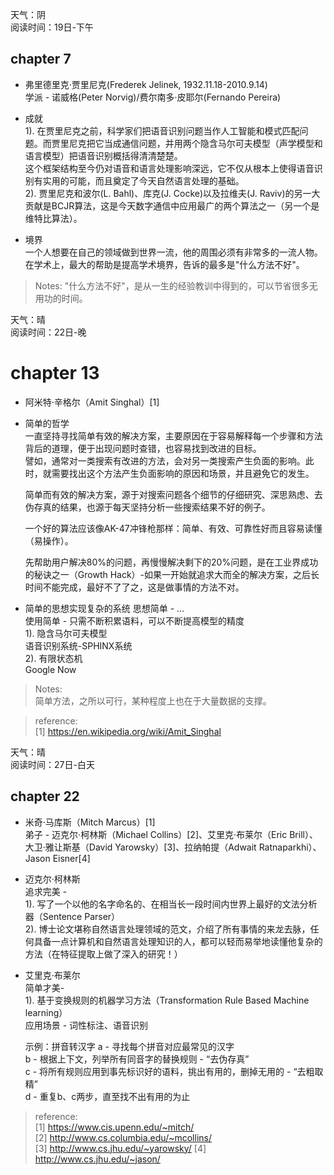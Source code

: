 天气：阴  
阅读时间：19日-下午  


## chapter 7
+ 弗里德里克·贾里尼克(Frederek Jelinek, 1932.11.18-2010.9.14)  
学派 - 诺威格(Peter Norvig)/费尔南多·皮耶尔(Fernando Pereira)

+ 成就  
1). 在贾里尼克之前，科学家们把语音识别问题当作人工智能和模式匹配问题。而贾里尼克把它当成通信问题，并用两个隐含马尔可夫模型（声学模型和语言模型）把语音识别概括得清清楚楚。  
这个框架结构至今仍对语音和语言处理影响深远，它不仅从根本上使得语音识别有实用的可能，而且奠定了今天自然语言处理的基础。  
2). 贾里尼克和波尔(L. Bahl)、库克(J. Cocke)以及拉维夫(J. Raviv)的另一大贡献是BCJR算法，这是今天数字通信中应用最广的两个算法之一（另一个是维特比算法）。  

+ 境界  
一个人想要在自己的领域做到世界一流，他的周围必须有非常多的一流人物。
在学术上，最大的帮助是提高学术境界，告诉的最多是"什么方法不好"。

> Notes:
> "什么方法不好"，是从一生的经验教训中得到的，可以节省很多无用功的时间。




天气：晴  
阅读时间：22日-晚


# chapter 13
+ 阿米特‧辛格尔（Amit Singhal）[1]

+ 简单的哲学  
  一直坚持寻找简单有效的解决方案，主要原因在于容易解释每一个步骤和方法背后的道理，便于出现问题时查错，也容易找到改进的目标。    
  譬如，通常对一类搜索有改进的方法，会对另一类搜索产生负面的影响。此时，就需要找出这个方法产生负面影响的原因和场景，并且避免它的发生。  
  
  简单而有效的解决方案，源于对搜索问题各个细节的仔细研究、深思熟虑、去伪存真的结果，也源于每天坚持分析一些搜索结果不好的例子。
  
  一个好的算法应该像AK-47冲锋枪那样：简单、有效、可靠性好而且容易读懂（易操作）。  
  
  先帮助用户解决80%的问题，再慢慢解决剩下的20%问题，是在工业界成功的秘诀之一（Growth Hack）-如果一开始就追求大而全的解决方案，之后长时间不能完成，最好不了了之，这是做事情的方法不对。


+ 简单的思想实现复杂的系统
思想简单 - ...  
使用简单 - 只需不断积累语料，可以不断提高模型的精度  
1). 隐含马尔可夫模型  
语音识别系统-SPHINX系统  
2). 有限状态机  
Google Now

> Notes:  
> 简单方法，之所以可行，某种程度上也在于大量数据的支撑。

> reference:  
> [1] https://en.wikipedia.org/wiki/Amit_Singhal  




天气：晴  
阅读时间：27日-白天  


## chapter 22
+ 米奇·马库斯（Mitch Marcus）[1]  
弟子 - 迈克尔·柯林斯（Michael Collins）[2]、艾里克·布莱尔（Eric Brill）、大卫·雅让斯基（David Yarowsky）[3]、拉纳帕提（Adwait Ratnaparkhi）、Jason Eisner[4]

+ 迈克尔·柯林斯  
追求完美 -  
1). 写了一个以他的名字命名的、在相当长一段时间内世界上最好的文法分析器（Sentence Parser）  
2). 博士论文堪称自然语言处理领域的范文，介绍了所有事情的来龙去脉，任何具备一点计算机和自然语言处理知识的人，都可以轻而易举地读懂他复杂的方法（在特征提取上做了深入的研究！）  

+ 艾里克·布莱尔  
简单才美-  
1). 基于变换规则的机器学习方法（Transformation Rule Based Machine learning）  
应用场景 - 词性标注、语音识别  

    示例：拼音转汉字
a - 寻找每个拼音对应最常见的汉字  
b - 根据上下文，列举所有同音字的替换规则 - “去伪存真”  
c - 将所有规则应用到事先标识好的语料，挑出有用的，删掉无用的 - “去粗取精”  
d - 重复b、c两步，直至找不出有用的为止  


> reference:  
> [1] https://www.cis.upenn.edu/~mitch/  
> [2] http://www.cs.columbia.edu/~mcollins/  
> [3] http://www.cs.jhu.edu/~yarowsky/
> [4] http://www.cs.jhu.edu/~jason/
